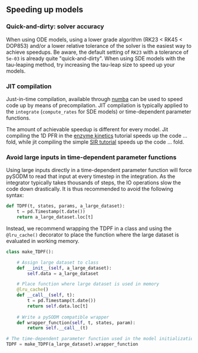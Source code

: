 ## Speeding up models

### Quick-and-dirty: solver accuracy

When using ODE models, using a lower grade algorithm (RK23 < RK45 < DOP853) and/or a lower relative tolerance of the solver is the easiest way to achieve speedups. Be aware, the default setting of `RK23` with a tolerance of `5e-03` is already quite "quick-and-dirty". When using SDE models with the tau-leaping method, try increasing the tau-leap size to speed up your models.

### JIT compilation

Just-in-time compilation, available through [numba](https://numba.pydata.org/) can be used to speed code up by means of precompilation. JIT compilation is typically applied to the `integrate` (`compute_rates` for SDE models) or time-dependent parameter functions. 

The amount of achievable speedup is different for every model. Jit compiling the 1D PFR in the [enzyme kinetics](enzyme_kinetics.md) tutorial speeds up the code ... fold, while jit compiling the simple [SIR tutorial](workflow.md) speeds up the code ... fold.

### Avoid large inputs in time-dependent parameter functions

Using large inputs directly in a time-dependent parameter function will force pySODM to read that input at every timestep in the integration. As the integrator typically takes thousands of steps, the IO operations slow the code down drastically. It is thus recommended to avoid the following syntax:

```python
def TDPF(t, states, params, a_large_dataset):
    t = pd.Timestamp(t.date())
    return a_large_dataset.loc[t]
```

Instead, we recommend wrapping the TDPF in a class and using the `@lru_cache()` decorator to place the function where the large dataset is evaluated in working memory.

```python
class make_TDPF():

    # Assign large dataset to class
    def __init__(self, a_large_dataset):
        self.data = a_large_dataset

    # Place function where large dataset is used in memory
    @lru_cache()
    def __call__(self, t):
        t = pd.Timestamp(t.date())
        return self.data.loc[t]
    
    # Write a pySODM compatible wrapper 
    def wrapper_function(self, t, states, param):
        return self.__call__(t)

# The time-dependent parameter function used in the model initialization
TDPF = make_TDPF(a_large_dataset).wrapper_function
```

